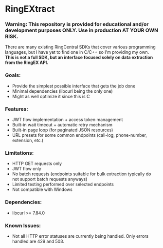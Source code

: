 
# RingEXtract

### Warning: This repository is provided for educational and/or development purposes ONLY. Use in production AT YOUR OWN RISK.

There are many existing RingCentral SDKs that cover various programming languages, but I have yet to find one in C/C++ so I'm providing my own. **This is not a full SDK, but an interface focused solely on data extraction from the RingEX API.**

### Goals:
- Provide the simplest possible interface that gets the job done
- Minimal dependencies (libcurl being the only one)
- Might as well optimize it since this is C

### Features:
- JWT flow implementation + access token management
- Built-in wait timeout + automatic retry mechanism
- Built-in page loop (for paginated JSON resources)
- URL presets for some common endpoints (call-log, phone-number, extension, etc.)

### Limitations:
- HTTP GET requests only
- JWT flow only
- No batch requests (endpoints suitable for bulk extraction typically do not support batch requests anyways)
- Limited testing performed over selected endpoints
- Not compatible with Windows

### Dependencies:
- libcurl >= 7.84.0

### Known Issues:
- Not all HTTP error statuses are currently being handled. Only errors handled are 429 and 503.
